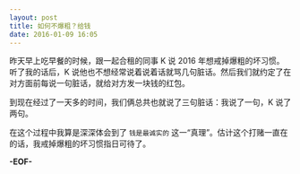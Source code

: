```yaml
---
layout: post
title: 如何不爆粗？给钱
date: 2016-01-09 16:05
---
```


昨天早上吃早餐的时候，跟一起合租的同事 K 说 2016 年想戒掉爆粗的坏习惯。听了我的话后，K 说他也不想经常说着说着话就骂几句脏话。然后我们就约定了在对方面前每说一句脏话，就给对方发一块钱的红包。

到现在经过了一天多的时间，我们俩总共也就说了三句脏话：我说了一句，K 说了两句。

在这个过程中我算是深深体会到了 `钱是最诚实的` 这一“真理”。估计这个打赌一直在的话，我戒掉爆粗的坏习惯指日可待了。

**-EOF-**
